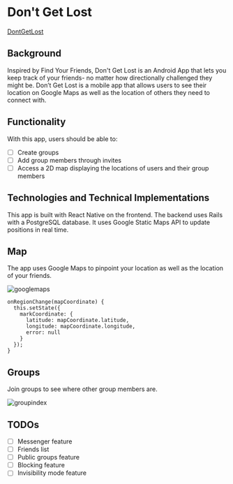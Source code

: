 # Don't Get Lost

[DontGetLost](https://spookybit.github.io/DontGetLostDemo/)

## Background

Inspired by Find Your Friends, Don't Get Lost is an Android App that lets you keep track of your friends- no matter how directionally challenged they might be. Don’t Get Lost is a mobile app that allows users to see their location on Google Maps as well as the location of others they need to connect with.

## Functionality

With this app, users should be able to:

- [ ] Create groups
- [ ] Add group members through invites
- [ ] Access a 2D map displaying the locations of users and their group members

## Technologies and Technical Implementations
This app is built with React Native on the frontend.
The backend uses Rails with a PostgreSQL database.
It uses Google Static Maps API to update positions in real time.

## Map
The app uses Google Maps to pinpoint your location as well as the location of your friends.

![googlemaps](./public/images/map.png)

```
onRegionChange(mapCoordinate) {
  this.setState({
    markCoordinate: {
      latitude: mapCoordinate.latitude,
      longitude: mapCoordinate.longitude,
      error: null
    }
  });
}
```

## Groups
Join groups to see where other group members are.

![groupindex](./public/images/groups.png)

## TODOs
- [ ] Messenger feature
- [ ] Friends list
- [ ] Public groups feature
- [ ] Blocking feature
- [ ] Invisibility mode feature
